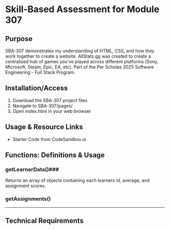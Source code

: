 # Skill-Based Assessment for Module 307 #

## Purpose ##

SBA-307 demonstrates my understanding of HTML, CSS, and how they work together to create a website. AllStats.gg was created to create a centralized hub of games you've played across different platforms (Sony, Microsoft, Steam, Epic, EA, etc). Part of the Per Scholas 2025 Software Engineering - Full Stack Program.

## Installation/Access ##

1. Download the SBA-307 project files
2. Navigate to SBA-307/pages/
3. Open index.html in your web browser

## Usage & Resource Links ##

- Starter Code from CodeSandbox.io

## Functions: Definitions & Usage ##
### getLearnerData()###
Returns an array of objects containing each learners id, average, and assignment scores. 

### getAssignments() ###


---

## Technical Requirements ## 
